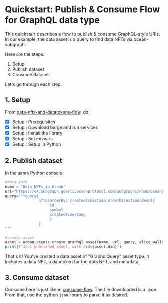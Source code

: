 <!--
Copyright 2022 Ocean Protocol Foundation
SPDX-License-Identifier: Apache-2.0
-->

# Quickstart: Publish & Consume Flow for GraphQL data type

This quickstart describes a flow to publish & consume GraphQL-style URIs. In our example, the data asset is a query to find data NFTs via ocean-subgraph.

Here are the steps:

1.  Setup
2.  Publish dataset
3.  Consume dataset

Let's go through each step.

## 1. Setup

From [data-nfts-and-datatokens-flow](data-nfts-and-datatokens-flow.md), do:
- [x] Setup : Prerequisites
- [x] Setup : Download barge and run services
- [x] Setup : Install the library
- [x] Setup : Set envvars
- [x] Setup : Setup in Python

## 2. Publish dataset

In the same Python console:
```python
#data info
name = "Data NFTs in Ocean"
url="https://v4.subgraph.goerli.oceanprotocol.com/subgraphs/name/oceanprotocol/ocean-subgraph"
query="""query{
               nfts(orderBy: createdTimestamp,orderDirection:desc){
                    id
                    symbol
                    createdTimestamp
                    }
               }
"""

#create asset
asset = ocean.assets.create_graphql_asset(name, url, query, alice_wallet)
print(f"Just published asset, with did={asset.did}")
```

That's it! You've created a data asset of "GraphqlQuery" asset type. It includes a data NFT, a datatoken for the data NFT, and metadata.

## 3.  Consume dataset

Consume here is just like in [consume-flow](READMEs/consume-flow.md). The file downloaded is a .json. From that, use the python `json` library to parse it as desired.

